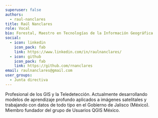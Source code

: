 ```yaml
---
superuser: false
authors:
  - raul-nanclares
title: Raúl Nanclares
role: Vocal
bio: Forestal, Maestro en Tecnologías de la Información Geográfica
social:
  - icon: linkedin
    icon_pack: fab
    link: https://www.linkedin.com/in/raulnanclares/
  - icon: github
    icon_pack: fab
    link: https://github.com/rnanclares
email: raulnanclares@gmail.com
user_groups:
  - Junta directiva
---
```


Profesional de los GIS y la Teledetección. Actualmente desarrollando modelos de aprendizaje profundo aplicados a imágenes satelitales y trabajando con datos de todo tipo en el Gobierno de Jalisco (México). Miembro fundador del grupo de Usuarios QGIS México.